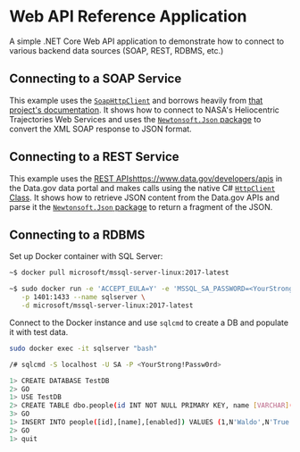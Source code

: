 # Web API Reference Application

A simple .NET Core Web API application to demonstrate how to connect to various backend data sources (SOAP, REST, RDBMS, etc.)

## Connecting to a SOAP Service

This example uses the [`SoapHttpClient`](https://www.nuget.org/packages/SoapHttpClient/) and borrows heavily from [that project's documentation](https://github.com/pmorelli92/SoapHttpClient). It shows how to connect to NASA's Heliocentric Trajectories Web Services and uses the [`Newtonsoft.Json` package](https://www.nuget.org/packages/Newtonsoft.Json/) to convert the XML SOAP response to JSON format.

## Connecting to a REST Service

This example uses the [REST APIs]()https://www.data.gov/developers/apis in the Data.gov data portal and makes calls using the native C# [`HttpClient` Class](https://msdn.microsoft.com/en-us/library/system.net.http.httpclient(v=vs.110).aspx). It shows how to retrieve JSON content from the Data.gov APIs and parse it the [`Newtonsoft.Json` package](https://www.nuget.org/packages/Newtonsoft.Json/) to return a fragment of the JSON.

## Connecting to a RDBMS

Set up Docker container with SQL Server:

```bash
~$ docker pull microsoft/mssql-server-linux:2017-latest

~$ sudo docker run -e 'ACCEPT_EULA=Y' -e 'MSSQL_SA_PASSWORD=<YourStrong!Passw0rd>' \
   -p 1401:1433 --name sqlserver \
   -d microsoft/mssql-server-linux:2017-latest
```

Connect to the Docker instance and use `sqlcmd` to create a DB and populate it with test data.

```bash
sudo docker exec -it sqlserver "bash"

/# sqlcmd -S localhost -U SA -P <YourStrong!Passw0rd>

1> CREATE DATABASE TestDB
2> GO
1> USE TestDB
2> CREATE TABLE dbo.people(id INT NOT NULL PRIMARY KEY, name [VARCHAR](64), enabled [VARCHAR](16));
3> GO
1> INSERT INTO people([id],[name],[enabled]) VALUES (1,N'Waldo',N'True'), (2,N'Paul',N'True'), (3,N'Devin',N'True'), (4,N'Thor',N'False');
2> GO
1> quit
```
